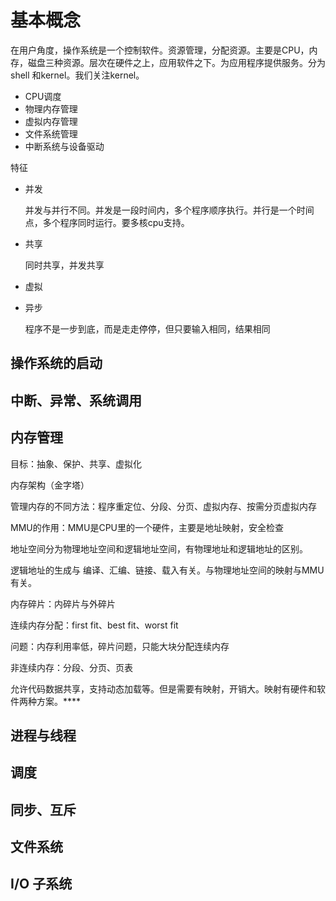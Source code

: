 # 基本概念

在用户角度，操作系统是一个控制软件。资源管理，分配资源。主要是CPU，内存，磁盘三种资源。层次在硬件之上，应用软件之下。为应用程序提供服务。分为 shell 和kernel。我们关注kernel。

- CPU调度
- 物理内存管理
- 虚拟内存管理
- 文件系统管理
- 中断系统与设备驱动

特征

- 并发

  并发与并行不同。并发是一段时间内，多个程序顺序执行。并行是一个时间点，多个程序同时运行。要多核cpu支持。

- 共享

  同时共享，并发共享

- 虚拟

- 异步

  程序不是一步到底，而是走走停停，但只要输入相同，结果相同

## 操作系统的启动



## 中断、异常、系统调用



## 内存管理

目标：抽象、保护、共享、虚拟化

内存架构（金字塔）

管理内存的不同方法：程序重定位、分段、分页、虚拟内存、按需分页虚拟内存

MMU的作用：MMU是CPU里的一个硬件，主要是地址映射，安全检查

地址空间分为物理地址空间和逻辑地址空间，有物理地址和逻辑地址的区别。

逻辑地址的生成与 编译、汇编、链接、载入有关。与物理地址空间的映射与MMU有关。

内存碎片：内碎片与外碎片

连续内存分配：first fit、best fit、worst fit

问题：内存利用率低，碎片问题，只能大块分配连续内存



非连续内存：分段、分页、页表

允许代码数据共享，支持动态加载等。但是需要有映射，开销大。映射有硬件和软件两种方案。****



## 进程与线程

## 调度

## 同步、互斥

## 文件系统

## I/O 子系统



